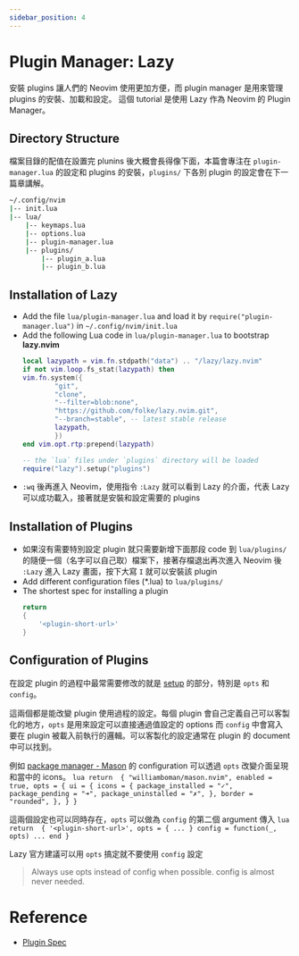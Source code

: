 ```yaml
---
sidebar_position: 4
---
```


# Plugin Manager: Lazy
安裝 plugins 讓人們的 Neovim 使用更加方便，而 plugin manager 是用來管理 plugins 的安裝、加載和設定。
這個 tutorial 是使用 Lazy 作為 Neovim 的 Plugin Manager。

## Directory Structure
檔案目錄的配值在設置完 plunins 後大概會長得像下面，本篇會專注在 `plugin-manager.lua` 的設定和 plugins 的安裝，`plugins/` 下各別 plugin 的設定會在下一篇章講解。
``` bash
~/.config/nvim
|-- init.lua
|-- lua/
    |-- keymaps.lua
    |-- options.lua
    |-- plugin-manager.lua
    |-- plugins/
        |-- plugin_a.lua
        |-- plugin_b.lua
```
## Installation of Lazy
- Add the file `lua/plugin-manager.lua` and load it by `require("plugin-manager.lua")` in `~/.config/nvim/init.lua`
- Add the following Lua code in `lua/plugin-manager.lua` to bootstrap **lazy.nvim**
    ``` lua
    local lazypath = vim.fn.stdpath("data") .. "/lazy/lazy.nvim"
    if not vim.loop.fs_stat(lazypath) then
    vim.fn.system({
            "git",
            "clone",
            "--filter=blob:none",
            "https://github.com/folke/lazy.nvim.git",
            "--branch=stable", -- latest stable release
            lazypath,
            })
    end vim.opt.rtp:prepend(lazypath)

    -- the `lua` files under `plugins` directory will be loaded
    require("lazy").setup("plugins")

    ```
- `:wq` 後再進入 Neovim，使用指令 `:Lazy` 就可以看到 Lazy 的介面，代表 Lazy 可以成功載入，接著就是安裝和設定需要的 plugins

## Installation of Plugins
- 如果沒有需要特別設定 plugin 就只需要新增下面那段 code 到 `lua/plugins/` 的隨便一個（名字可以自己取）檔案下，接著存檔退出再次進入 Neovim 後 `:Lazy` 進入 Lazy 畫面，按下大寫 `I` 就可以安裝該 plugin
- Add different configuration files (*.lua) to `lua/plugins/`
- The shortest spec for installing a plugin
    ``` lua
    return
    {
        '<plugin-short-url>'
    }
    ```

## Configuration of Plugins
在設定 plugin 的過程中最常需要修改的就是 [setup](https://lazy.folke.io/spec#spec-setup) 的部分，特別是 `opts` 和 `config`。

這兩個都是能改變 plugin 使用過程的設定。每個 plugin 會自己定義自己可以客製化的地方，`opts` 是用來設定可以直接通過值設定的 options 而 `config` 中會寫入要在 plugin 被載入前執行的邏輯。可以客製化的設定通常在 plugin 的 document 中可以找到。

例如 [package manager - Mason](https://github.com/williamboman/mason.nvim) 的 configuration 可以透過 `opts` 改變介面呈現和當中的 icons。
    ``` lua
    return 
    {
        "williamboman/mason.nvim",
        enabled = true,
        opts = {
            ui = {
                icons = {
                    package_installed = "✓",
                    package_pending = "➜",
                    package_uninstalled = "✗",
                },
                border = "rounded",
            },
        }
    }
    ```

這兩個設定也可以同時存在，`opts` 可以做為 `config` 的第二個 argument 傳入
    ``` lua
    return 
    {
        '<plugin-short-url>',
        opts = {
            ...
        }
        config = function(_, opts)
            ...
        end
    }
    ```

Lazy 官方建議可以用 `opts` 搞定就不要使用 `config` 設定 
> Always use opts instead of config when possible. config is almost never needed.


# Reference
- [Plugin Spec](https://lazy.folke.io/spec) 

